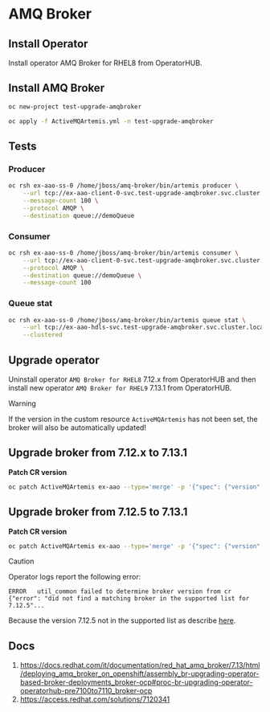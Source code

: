 # AMQ Broker

## Install Operator

Install operator AMQ Broker for RHEL8 from OperatorHUB.

## Install AMQ Broker
```bash
oc new-project test-upgrade-amqbroker
```

```bash
oc apply -f ActiveMQArtemis.yml -n test-upgrade-amqbroker
```

## Tests

### Producer
```bash
oc rsh ex-aao-ss-0 /home/jboss/amq-broker/bin/artemis producer \
	--url tcp://ex-aao-client-0-svc.test-upgrade-amqbroker.svc.cluster.local:5673 \
	--message-count 100 \
	--protocol AMQP \
	--destination queue://demoQueue
```

### Consumer
```bash
oc rsh ex-aao-ss-0 /home/jboss/amq-broker/bin/artemis consumer \
	--url tcp://ex-aao-client-0-svc.test-upgrade-amqbroker.svc.cluster.local:5673 \
	--protocol AMQP \
	--destination queue://demoQueue \
	--message-count 100
```

### Queue stat
```bash
oc rsh ex-aao-ss-0 /home/jboss/amq-broker/bin/artemis queue stat \
	--url tcp://ex-aao-hdls-svc.test-upgrade-amqbroker.svc.cluster.local:61616 \
	--clustered
```

## Upgrade operator

Uninstall operator `AMQ Broker for RHEL8` 7.12.x from OperatorHUB and then install new operator `AMQ Broker for RHEL9` 7.13.1 from OperatorHUB.

> [!WARNING]
> If the version in the custom resource `ActiveMQArtemis` has not been set, the broker will also be automatically updated!

## Upgrade broker from 7.12.x to 7.13.1

**Patch CR version**
```bash
oc patch ActiveMQArtemis ex-aao --type='merge' -p '{"spec": {"version": "7.13.1"}}'
```

## Upgrade broker from 7.12.5 to 7.13.1

**Patch CR version**
```bash
oc patch ActiveMQArtemis ex-aao --type='merge' -p '{"spec": {"version": "7.13.1"}}'
```

> [!CAUTION] 
> Operator logs report the following error: 

```
ERROR	util_common	failed to determine broker version from cr	{"error": "did not find a matching broker in the supported list for 7.12.5"...
```

Because the version 7.12.5 not in the supported list as describe [here](https://docs.redhat.com/it/documentation/red_hat_amq_broker/7.13/html/deploying_amq_broker_on_openshift/assembly_br-upgrading-operator-based-broker-deployments_broker-ocp#con-br-upgrading-operator-operatorhub-broker-images_broker-ocp).

## Docs
1. https://docs.redhat.com/it/documentation/red_hat_amq_broker/7.13/html/deploying_amq_broker_on_openshift/assembly_br-upgrading-operator-based-broker-deployments_broker-ocp#proc-br-upgrading-operator-operatorhub-pre7100to7110_broker-ocp
2. https://access.redhat.com/solutions/7120341
